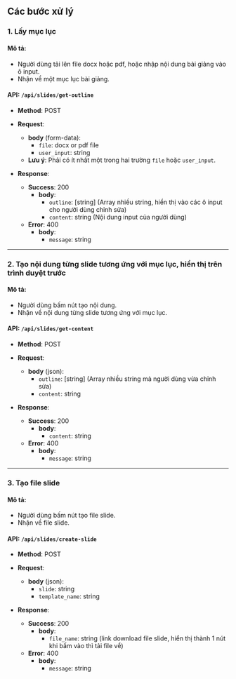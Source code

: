 ## Các bước xử lý

### 1. Lấy mục lục 

#### Mô tả:

- Người dùng tải lên file docx hoặc pdf, hoặc nhập nội dung bài giảng vào ô input.
- Nhận về một mục lục bài giảng.

#### API: `/api/slides/get-outline`

- **Method**: POST
- **Request**:

  - **body** (form-data):
    - `file`: docx or pdf file
    - `user_input`: string
  - **Lưu ý**: Phải có ít nhất một trong hai trường `file` hoặc `user_input`.

- **Response**:
  - **Success**: 200
    - **body**:
      - `outline`: [string] (Array nhiều string, hiển thị vào các ô input cho người dùng chỉnh sửa)
      - `content`: string (Nội dung input của người dùng)
  - **Error**: 400
    - **body**:
      - `message`: string

---

### 2. Tạo nội dung từng slide tương ứng với mục lục, hiển thị trên trình duyệt trước

#### Mô tả:

- Người dùng bấm nút tạo nội dung.
- Nhận về nội dung từng slide tương ứng với mục lục.

#### API: `/api/slides/get-content`

- **Method**: POST
- **Request**:

  - **body** (json):
    - `outline`: [string] (Array nhiều string mà người dùng vừa chỉnh sửa)
    - `content`: string

- **Response**:
  - **Success**: 200
    - **body**:
      - `content`: string
  - **Error**: 400
    - **body**:
      - `message`: string

---

### 3. Tạo file slide

#### Mô tả:

- Người dùng bấm nút tạo file slide.
- Nhận về file slide.

#### API: `/api/slides/create-slide`

- **Method**: POST
- **Request**:

  - **body** (json):
    - `slide`: string
    - `template_name`: string

- **Response**:
  - **Success**: 200
    - **body**:
      - `file_name`: string (link download file slide, hiển thị thành 1 nút khi bấm vào thì tải file về)
  - **Error**: 400
    - **body**:
      - `message`: string
